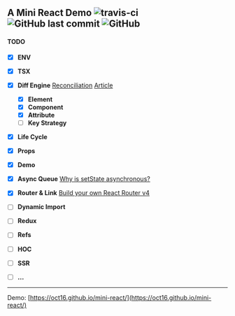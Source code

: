 ## A Mini React Demo ![travis-ci](https://travis-ci.org/oct16/mini-react-example.svg?branch=tw) ![GitHub last commit](https://img.shields.io/github/last-commit/oct16/mini-react-example) ![GitHub](https://img.shields.io/github/license/oct16/mini-react-example) 

#### TODO

- [x] **ENV**
- [x] **TSX**
- [x] **Diff Engine** [Reconciliation](https://reactjs.org/docs/reconciliation.html) [Article](https://github.com/hujiulong/blog/issues/4)
    - [x] **Element**
    - [x] **Component**
    - [x] **Attribute**
    - [ ] **Key Strategy**
- [x] **Life Cycle**
- [x] **Props**
- [x] **Demo**
- [x] **Async Queue** [Why is setState asynchronous?](https://github.com/facebook/react/issues/11527)
- [x] **Router & Link** [Build your own React Router v4](https://tylermcginnis.com/build-your-own-react-router-v4/)
- [ ] **Dynamic Import**
- [ ] **Redux**
- [ ] **Refs**
- [ ] **HOC**
- [ ] **SSR**
- [ ] **...**


---
Demo: [https://oct16.github.io/mini-react/](https://oct16.github.io/mini-react/)
